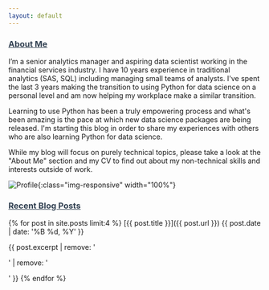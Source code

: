 ```yaml
---
layout: default
---
```

<h3>
<a href="/About/" style="color:#324152">About Me</a>
</h3>
I’m a senior analytics manager and aspiring data scientist working in the financial services industry. I have 10 years experience in traditional analytics (SAS, SQL) including managing small teams of analysts. I've spent the last 3 years making the transition to using Python for data science on a personal level and am now helping my workplace make a similar transition.

Learning to use Python has been a truly empowering process and what's been amazing is the pace at which new data science packages are being released. I'm starting this blog in order to share my experiences with others who are also learning Python for data science.

While my blog will focus on purely technical topics, please take a look at the "About Me" section and my CV to find out about my non-technical skills and interests outside of work.

![Profile]({{site.url}}/assets/profile.JPG){:class="img-responsive" width="100%"}

<h3>
<a href="/blog/" style="color:#324152">Recent Blog Posts</a>
</h3>

{% for post in site.posts limit:4 %}
[{{ post.title }}]({{ post.url }}) {{ post.date | date: '%B %d, %Y' }}

{{ post.excerpt | remove: '<p>' | remove: '</p>' }}
{% endfor %}

  
  
